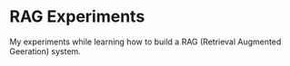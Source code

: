 # RAG Experiments
My experiments while learning how to build a RAG (Retrieval Augmented Geeration) system.
